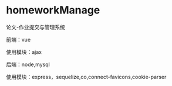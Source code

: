 # homeworkManage

论文-作业提交与管理系统

前端：vue

使用模块：ajax

后端：node,mysql 

使用模块：express，sequelize,co,connect-favicons,cookie-parser
